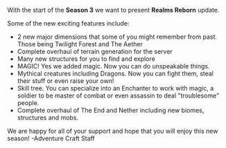 With the start of the **Season 3** we want to present **Realms Reborn** update.

Some of the new exciting features include:
- 2 new major dimensions that some of you might remember from past. Those being Twilight Forest and The Aether
- Complete overhaul of terrain generation for the server
- Many new structures for you to find and explore
- MAGIC! Yes we added magic. Now you can do unspeakable things.
- Mythical creatures including Dragons. Now you can fight them, steal their stuff or even raise your own!
- Skill tree. You can specialize into an Enchanter to work with magic, a soldier to be master of combat or even assassin to deal "troublesome" people.
- Complete overhaul of The End and Nether including new biomes, structures and mobs.

We are happy for all of your support and hope that you will enjoy this new season!
                                                            -Adventure Craft Staff
